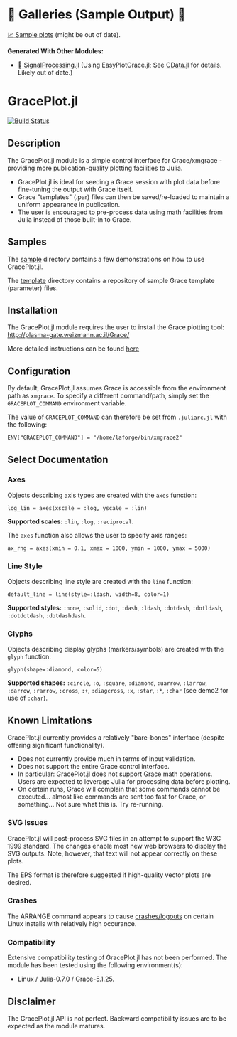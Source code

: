 # :art: Galleries (Sample Output) :art:

[:chart_with_upwards_trend: Sample plots](https://github.com/ma-laforge/FileRepo/tree/master/GracePlot/sampleplots/README.md) (might be out of date).

**Generated With Other Modules:**

 - [:satellite: SignalProcessing.jl](https://github.com/ma-laforge/FileRepo/tree/master/SignalProcessing/sampleplots/grace_old/README.md) (Using EasyPlotGrace.jl; See [CData.jl](https://github.com/ma-laforge/CData.jl) for details.  Likely out of date.)

# GracePlot.jl

[![Build Status](https://travis-ci.org/ma-laforge/GracePlot.jl.svg?branch=master)](https://travis-ci.org/ma-laforge/GracePlot.jl)

## Description

The GracePlot.jl module is a simple control interface for Grace/xmgrace - providing more publication-quality plotting facilities to Julia.

 - GracePlot.jl is ideal for seeding a Grace session with plot data before fine-tuning the output with Grace itself.
 - Grace "templates" (.par) files can then be saved/re-loaded to maintain a uniform appearance in publication.
 - The user is encouraged to pre-process data using math facilities from Julia instead of those built-in to Grace.

## Samples

The [sample](sample/) directory contains a few demonstrations on how to use GracePlot.jl.

The [template](sample/template/) directory contains a repository of sample Grace template (parameter) files.

## Installation

The GracePlot.jl module requires the user to install the Grace plotting tool:<br>
<http://plasma-gate.weizmann.ac.il/Grace/>

More detailed instructions can be found [here](https://github.com/ma-laforge/HowTo/blob/master/grace/grace_install.md#Installation)

## Configuration

By default, GracePlot.jl assumes Grace is accessible from the environment path as `xmgrace`.  To specify a different command/path, simply set the `GRACEPLOT_COMMAND` environment variable.

The value of `GRACEPLOT_COMMAND` can therefore be set from `.juliarc.jl` with the following:

	ENV["GRACEPLOT_COMMAND"] = "/home/laforge/bin/xmgrace2"

## Select Documentation

### Axes

Objects describing axis types are created with the `axes` function:
```
log_lin = axes(xscale = :log, yscale = :lin)
```
**Supported scales:** `:lin`, `:log`, `:reciprocal`.

The `axes` function also allows the user to specify axis ranges:
```
ax_rng = axes(xmin = 0.1, xmax = 1000, ymin = 1000, ymax = 5000)
```

### Line Style

Objects describing line style are created with the `line` function:
```
default_line = line(style=:ldash, width=8, color=1)
```

**Supported styles:** `:none`, `:solid`, `:dot`, `:dash`, `:ldash`, `:dotdash`, `:dotldash`, `:dotdotdash`, `:dotdashdash`.

### Glyphs

Objects describing display glyphs (markers/symbols) are created with the `glyph` function:
```
glyph(shape=:diamond, color=5)
```

**Supported shapes:** `:circle`, `:o`, `:square`, `:diamond`, `:uarrow`, `:larrow`, `:darrow`, `:rarrow`, `:cross`, `:+`, `:diagcross`, `:x`, `:star`, `:*`, `:char` (see demo2 for use of `:char`).

## Known Limitations

GracePlot.jl currently provides a relatively "bare-bones" interface (despite offering significant functionality).

 - Does not currently provide much in terms of input validation.
 - Does not support the entire Grace control interface.
  - In particular: GracePlot.jl does not support Grace math operations.  Users are expected to leverage Julia for processing data before plotting.
 - On certain runs, Grace will complain that some commands cannot be executed... almost like commands are sent too fast for Grace, or something...  Not sure what this is.  Try re-running.

### SVG Issues

GracePlot.jl will post-process SVG files in an attempt to support the W3C 1999 standard.  The changes enable most new web browsers to display the SVG outputs.  Note, however, that text will not appear correctly on these plots.

The EPS format is therefore suggested if high-quality vector plots are desired.

### Crashes

The ARRANGE command appears to cause [crashes/logouts](CrashIssues.md) on certain Linux installs with relatively high occurance.

### Compatibility

Extensive compatibility testing of GracePlot.jl has not been performed.  The module has been tested using the following environment(s):

 - Linux / Julia-0.7.0 / Grace-5.1.25.

## Disclaimer

The GracePlot.jl API is not perfect.  Backward compatibility issues are to be expected as the module matures.
